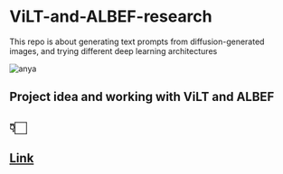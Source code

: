 # ViLT-and-ALBEF-research
This repo is about generating text prompts from diffusion-generated images, and trying different deep learning architectures

![anya](https://github.com/user-attachments/assets/c1c02164-2aa8-4a32-8e17-c605a5c4086e)

## Project idea and working with ViLT and ALBEF
## 👇🏻
## [Link](Project-Idea.md)
